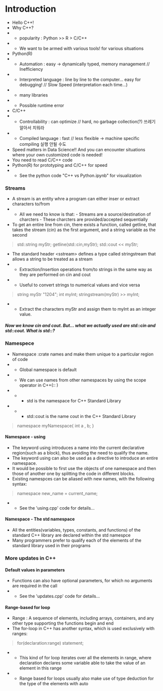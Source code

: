 # Introduction
- Hello C++!
- Why C++?
- - popularity : Python >> R > C/C++
- - We want to be armed with various tools! for various situations
- Python(R)
- - Automation : easy -> dynamically typed, memory management // Inefficiency
- - Interpreted language : line by line to the computer... easy for debugging! // Slow Speed (interpretation each time...)
- - many libraries
- - Possible runtime error
- C/C++
- - Controllability : can optimize // hard, no garbage collection(?) 쓰레기 알아서 치워라
- - Compiled language : fast // less flexible -> machine specific compiling 실행 안될 수도
- Speed matters in Data Science!! And you can encounter situations where your own customized code is needed!
- You need to read C/C++ code
- Python(R) for prototyping and C/C++ for speed
- - See the python code "C++ vs Python.ipynb" for visualization

### Streams
- A stream is an entity whre a program can either inser or extract characters to/from
- - All we need to know is that:
        - Streams are a source/destination of charcters
        - These charcters are provided/accepted sequentially
- To get an entire line from cin, there exists a function, called getline, that takes the stream (cin) as the first argument, and a string variable as the second
>std::string myStr;
>getline(std::cin,myStr);
>std::cout << myStr;
- The standard header \<sstream> defines a type called stringstream that allows a string to be treated as a stream
- - Extraction/Insertion operations from/to strings in the same way as they are performed on cin and cout
- - Useful to convert strings to numerical values and vice versa
>string myStr "1204";
>int myInt;
>stringstream(myStr) >> myInt;
- - Extract the characters myStr and assign them to myInt as an integer value.

##### Now we know cin and cout. But... what we actually used are std::cin and std::cout. What is std::?
### Namespece
- Namespace :crate names and make them unique to a particular region of code
- - Global namespace is default
- - We can use names from other namespaces by using the scope operator in C++(:: )
- - - std is the namespace for C++ Standard Library
- - - std::cout is the name cout in the C++ Standard Library
>namespace myNamespace{
>   int a , b;
>}

#### Namespace - using
- The keyword using introduces a name into the current declarative region(such as a block), thus avoiding the need to qualify the name.
- The keyword using can also be used as a directive to introduce an entire namespace.
- It would be possible to first use the objects of one namespace and then those of another one by splitting the code in different blocks.
- Existing namespces can be aliased with new names, with the following syntax:
>namespace new_name = current_name;
- - See the 'using.cpp' code for details...

#### Namespace - The std namespace
- All the entities(variables, types, constants, and functions) of the standard C++ library are declared within the std namespce
- Many programmers prefer to qualify each of the elements of the standard library used in their programs

### More updates in C++
#### Default values in parameters
- Functions can also have optional parameters, for which no arguments are required in the call
- - See the 'updates.cpp' code for details...

#### Range-based for loop
- Range : A sequence of elements, including arrays, containers, and any other type supporting the functions begin and end
- The for-loop in C++ has another syntax, which is used exclusively with ranges:
>for(declaration:range) statement;
- - This kind of for loop iterates over all the elements in range, where declaration declares some variable able to take the value of an element in this range
- - Range based for loops usually also make use of type deduction for the type of the elements with auto